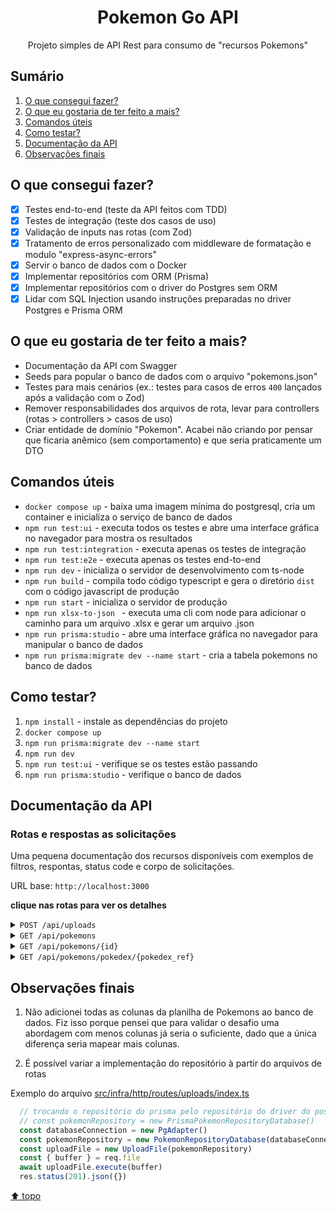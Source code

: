 <h1 id="header" align="center">Pokemon Go API</h1>
<p align="center">Projeto simples de API Rest para consumo de "recursos Pokemons"</p>

## Sumário

1. [O que consegui fazer?](#o-que-consegui-fazer)
2. [O que eu gostaria de ter feito a mais?](#o-que-eu-gostaria-de-ter-feito-a-mais)
3. [Comandos úteis](#comandos-úteis)
4. [Como testar?](#como-testar)
5. [Documentação da API](#documentação-da-api)
6. [Observações finais](#observações-finais)

## O que consegui fazer?

* [x] Testes end-to-end (teste da API feitos com TDD)
* [x] Testes de integração (teste dos casos de uso)
* [x] Validação de inputs nas rotas (com Zod)
* [x] Tratamento de erros personalizado com middleware de formatação e modulo "express-async-errors"
* [x] Servir o banco de dados com o Docker
* [x] Implementar repositórios com ORM (Prisma)
* [x] Implementar repositórios com o driver do Postgres sem ORM
* [x] Lidar com SQL Injection usando instruções preparadas no driver Postgres e Prisma ORM

## O que eu gostaria de ter feito a mais?

* Documentação da API com Swagger
* Seeds para popular o banco de dados com o arquivo "pokemons.json"
* Testes para mais cenários (ex.: testes para casos de erros `400` lançados após a validação com o Zod)
* Remover responsabilidades dos arquivos de rota, levar para controllers (rotas > controllers > casos de uso)
* Criar entidade de domínio "Pokemon". Acabei não criando por pensar que ficaria anêmico (sem comportamento) e que seria praticamente um DTO

## Comandos úteis

* `docker compose up` - baixa uma imagem mínima do postgresql, cria um container e inicializa o serviço de banco de dados
* `npm run test:ui` - executa todos os testes e abre uma interface gráfica  no navegador para mostra os resultados
* `npm run test:integration` - executa apenas os testes de integração
* `npm run test:e2e` - executa apenas os testes end-to-end
* `npm run dev` - inicializa o servidor de desenvolvimento com ts-node
* `npm run build` - compila todo código typescript e gera o diretório `dist` com o código javascript de produção
* `npm run start` - inicializa o servidor de produção
* `npm run xlsx-to-json ` - executa uma cli com node para adicionar o caminho para um arquivo .xlsx e gerar um arquivo .json
* `npm run prisma:studio` - abre uma interface gráfica no navegador para manipular o banco de dados
* `npm run prisma:migrate dev --name start` - cria a tabela pokemons no banco de dados

## Como testar?

1. `npm install` - instale as dependências do projeto
2. `docker compose up`
3. `npm run prisma:migrate dev --name start`
5. `npm run dev`
6. `npm run test:ui` - verifique se os testes estão passando
7. `npm run prisma:studio` - verifique o banco de dados

## Documentação da API

### Rotas e respostas as solicitações

Uma pequena documentação dos recursos disponíveis com exemplos de filtros, respontas, status code e corpo de solicitações.

URL base: `http://localhost:3000`

**clique nas rotas para ver os detalhes**

<details>
  <summary><code>POST /api/uploads</code></summary>
  </br>
  <p>Insere os registros de Pokemons na base de dados a partir de um arquivo .xlsx.</p>
  <h4>content-type: multipart/form-data</h4>
  <p>A partir de um cliente HTTP use o tipo de Multipart Form com o método POST. Selecione o arquivo .xslx e envie a solicitação.</p>

  **exemplo de solicitação com cURL**

  ~~~sh
  curl --request POST \
  --url http://localhost:3000/api/uploads \
  --header 'content-type: multipart/form-data' \
  --form file=path/to/file.xlsx
  ~~~

  **exemplo de resposta da solicitação**

  ~~~json
  // 201 Created
  {}
  ~~~
</details>
<details>
  <summary><code>GET /api/pokemons</code></summary>
  </br>
  <p>Retorna todos os Pokemons com paginação e filtros.</p>
  <h4>query string params</h4>

  * `?limit=`: *integer* - quantidade de Pokemons por busca (valor padrão = 100)
  * `?offset=`: *integer* - quantidade de Pokemons que quer dar pular na busca (valor padrão = 0)
  * `?generation=`: *integer* - geração do Pokemon
  * `?evolution_stage=`: *string* | *integer* - estágio evolutivo do Pokemon
  * `?name=`: *string* - buscar pelo nome do Pokemon (considera letras e nomes incompletos)
  * `?type_1=`: *string* - busca pelo tipo principal do Pokemon
  * `?type_2=`: *string* - busca pelo tipo secundário do Pokemon

  **exemplo de solicitação com cURL**

  ~~~sh
  curl --request GET \
  --url 'http://localhost:3000/api/pokemons?name=pikachu&generation=1'
  ~~~

  **exemplo de resposta da solicitação**

  ~~~json
  // 200 OK
  [
    {
      "id": 25,
      "name": "Pikachu",
      "pokedex_ref": 25,
      "image_name": "25",
      "generation": 1,
      "evolution_stage": "1",
      "evolved": 0,
      "family_id": 10,
      "type_1": "electric",
      "type_2": null,
      "weather_1": "Rainy",
      "weather_2": null,
      "stat_total": 283,
      "attack": 112,
      "defense": 101,
      "stamina": 70,
      "legendary": 0
    }
  ]
  ~~~
</details>
<details>
  <summary><code>GET /api/pokemons/{id}</code></summary>
  </br>
  <p>Retorna um Pokemon da base de dados, selecionado pelo seu identificador único.</p>
  <h4>url path params</h4>

  * `id`: *integer* - identificador único do Pokemon

  **exemplo de solicitação com cURL**

  ~~~sh
  curl --request GET \
  --url http://localhost:3000/api/pokemons/25
  ~~~

  **exemplo de resposta da solicitação**

  ~~~json
  // 200 OK
  {
    "id": 25,
    "name": "Pikachu",
    "pokedex_ref": 25,
    "image_name": "25",
    "generation": 1,
    "evolution_stage": "1",
    "evolved": 0,
    "family_id": 10,
    "type_1": "electric",
    "type_2": null,
    "weather_1": "Rainy",
    "weather_2": null,
    "stat_total": 283,
    "attack": 112,
    "defense": 101,
    "stamina": 70,
    "legendary": 0
  }
  ~~~

  <h4>Não encontrou o Pokemon</h4>

  **exemplo de solicitação com cURL**

  ~~~sh
  curl --request GET \
  --url http://localhost:3000/api/pokemons/1000
  ~~~

  **exemplo de resposta da solicitação**

  ~~~json
  // 404 Not Found
  {
    "statusCode": 404,
    "error": "pokemon not found 🔎"
  }
  ~~~
</details>
<details>
  <summary><code>GET /api/pokemons/pokedex/{pokedex_ref}</code></summary>
  </br>
  <p>Retorna um ou mais variantes de um mesmo Pokemon da base de dados, selecionado pela sua referência ou código da pokedex.</p>
  <h4>url path params</h4>

  * `pokedex_ref`: *integer* - referência ou código do Pokemon na pokedex

  **exemplo de solicitação com cURL**

  ~~~sh
  curl --request GET \
  --url http://localhost:3000/api/pokemons/pokedex/386
  ~~~

  **exemplo de resposta da solicitação**

  ~~~json
  // 200 OK
  [
    {
      "id": 386,
      "name": "Deoxys Defense",
      "pokedex_ref": 386,
      "image_name": "386-defense",
      "generation": 3,
      "evolution_stage": "1",
      "evolved": 0,
      "family_id": null,
      "type_1": "psychic",
      "type_2": null,
      "weather_1": "Windy",
      "weather_2": null,
      "stat_total": 574,
      "attack": 144,
      "defense": 330,
      "stamina": 100,
      "legendary": 2
    },
    {
      "id": 387,
      "name": "Deoxys Normal",
      "pokedex_ref": 386,
      "image_name": "386",
      "generation": 3,
      "evolution_stage": "1",
      "evolved": 0,
      "family_id": null,
      "type_1": "psychic",
      "type_2": null,
      "weather_1": "Windy",
      "weather_2": null,
      "stat_total": 560,
      "attack": 345,
      "defense": 115,
      "stamina": 100,
      "legendary": 2
    },
    {
      "id": 388,
      "name": "Deoxys Attack",
      "pokedex_ref": 386,
      "image_name": "386-attack",
      "generation": 3,
      "evolution_stage": "1",
      "evolved": 0,
      "family_id": null,
      "type_1": "psychic",
      "type_2": null,
      "weather_1": "Windy",
      "weather_2": null,
      "stat_total": 560,
      "attack": 414,
      "defense": 46,
      "stamina": 100,
      "legendary": 2
    },
    {
      "id": 389,
      "name": "Deoxys Speed",
      "pokedex_ref": 386,
      "image_name": "386-speed",
      "generation": 3,
      "evolution_stage": "1",
      "evolved": 0,
      "family_id": null,
      "type_1": "psychic",
      "type_2": null,
      "weather_1": "Windy",
      "weather_2": null,
      "stat_total": 548,
      "attack": 230,
      "defense": 218,
      "stamina": 100,
      "legendary": 2
    }
  ]
  ~~~
</details>

## Observações finais

1. Não adicionei todas as colunas da planilha de Pokemons ao banco de dados. Fiz isso porque pensei que para validar o desafio uma abordagem com menos colunas já seria o suficiente, dado que a única diferença seria mapear mais colunas.

2. É possível variar a implementação do repositório à partir do arquivos de rotas

Exemplo do arquivo [src/infra/http/routes/uploads/index.ts](./src/infra/http/routes/uploads/index.ts)

~~~ts
  // trocando o repositório do prisma pelo repositório do driver do postgresql
  // const pokemonRepository = new PrismaPokemonRepositoryDatabase()
  const databaseConnection = new PgAdapter()
  const pokemonRepository = new PokemonRepositoryDatabase(databaseConnection)
  const uploadFile = new UploadFile(pokemonRepository)
  const { buffer } = req.file
  await uploadFile.execute(buffer)
  res.status(201).json({})
~~~

[⬆️ topo](#header)
